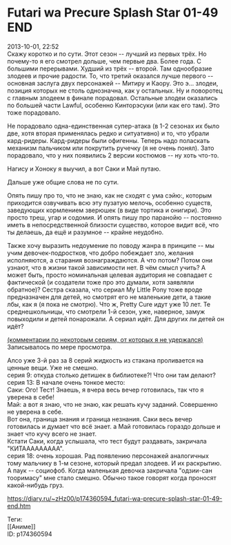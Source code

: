 Futari wa Precure Splash Star 01-49 END
========================================

   
 2013-10-01, 22:52   
  Скажу коротко и по сути. Этот сезон -- лучший из первых трёх. Но почему-то я его смотрел дольше, чем первые два. Более года. С большими перерывами. Худший из трёх -- второй. Там однообразие злодеев и прочие радости. То, что третий оказался лучше первого -- основная заслуга двух персонажей -- Митиру и Каору. Это э... злодеи, позиция которых не столь однозначна, как у остальных. Ну и поворотец с главным злодеем в финале порадовал. Остальные злодеи оказались по большей части Lawful, особенно Кинторэсуки (или как его там). Это тоже порадовало.   
   
 Не порадовало одна-единственная супер-атака (в 1-2 сезонах их было две, хотя вторая применялась редко и ситуативно) и то, что убрали кард-ридеры. Кард-ридеры были офигенны. Теперь надо поласкать механизм пальчиком или покрутить ручечку (я не очень понял). Зато порадовало, что у них появились 2 версии костюмов -- ну хоть что-то.   
   
 Нагису и Хоноку я выучил, а вот Саки и Май путаю.   
   
 Дальше уже общие слова не по сути.   
   
 Опять пишу про то, что не знаю, как не сходят с ума сэйю:, которым приходится озвучивать всю эту пузатую мелочь, особенно существ, заведующих кормлением зверюшек (в виде тортика и онигири). Это просто треш, угар и содомия. И опять пишу про паранойю -- постоянно иметь в непосредственной близости существо, которое видит всё, что ты делаешь, да ещё и разумное -- крайне неудобно.   
   
 Также хочу выразить недоумение по поводу жанра в принципе -- мы учим девочек-подростков, что добро побеждает зло, желания исполняются, а старания вознаграждаются. А что потом? Потом они узнают, что в жизни такой зависимости нет. В чём смысл учить? А может быть, просто номинальная целевая аудитория не совпадает с фактической (и создатели тоже про это думали, хотя заявляли обратное)? Сестра сказала, что сериал My Little Pony тоже вроде предназначен для детей, но смотрят его не маленькие дети, а такие лбы, как я (я пока не смотрю). Что ж, Pretty Cure идут уже 10 лет. Те среднешкольницы, что смотрели 1-й сезон, уже, наверное, замуж повыходили и детей понарожали. А сериал идёт. Для других ли детей он идёт?   
   
  [(комментарии по некоторым сериям, от которых я не удержался)](https://zHz00.diary.ru/p174360594.htm?index=1#linkmore174360594m1)      
 Записывалось по мере просмотра.   
   
 Алсо уже 3-й раз за 8 серий жидкость из стакана проливается на ценные вещи. Уже не смешно.   
 серия 9: откуда столько детишек в библиотеке?! Что они там делают?   
 серия 13: В начале очень тонкое место:   
 Саки: Ого! Тест! Знаешь, я вчера весь вечер готовилась, так что я уверена в себе!   
 Май: а вот я знаю, что не знаю, как решать кучу заданий. Совершенно не уверена в себе.   
 Вот она, граница знания и граница незнания. Саки весь вечер готовилась и думает что всё знает. а Май готовилась гораздо дольше и знает что кучу всего не знает.   
 Кстати Саки, когда услышала, что тест будут раздавать, закричала "КИТААААААААА".   
 серия 18: очень хорошая. Рад появлению персонажей аналогичных тому мальчику в 1-м сезоне, который предал злодеев. И их раскрытию. А паук -- социофоб. Когда маленькая девочка закричала "одзии-сан тооримасу" мне стало смешно. Обычно такое говорят когда проносят какой-нибудь груз.     
    
 <https://diary.ru/~zHz00/p174360594_futari-wa-precure-splash-star-01-49-end.htm>   
   
 Теги:   
 [[Аниме]]   
 ID: p174360594